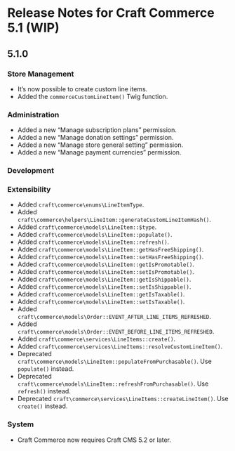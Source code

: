 # Release Notes for Craft Commerce 5.1 (WIP)

## 5.1.0

### Store Management
- It’s now possible to create custom line items.
- Added the `commerceCustomLineItem()` Twig function.

### Administration
- Added a new “Manage subscription plans” permission.
- Added a new “Manage donation settings” permission.
- Added a new “Manage store general setting” permission.
- Added a new “Manage payment currencies” permission.

### Development

### Extensibility
- Added `craft\commerce\enums\LineItemType`.
- Added `craft\commerce\helpers\LineItem::generateCustomLineItemHash()`.
- Added `craft\commerce\models\LineItem::$type`.
- Added `craft\commerce\models\LineItem::populate()`.
- Added `craft\commerce\models\LineItem::refresh()`.
- Added `craft\commerce\models\LineItem::getHasFreeShipping()`.
- Added `craft\commerce\models\LineItem::setHasFreeShipping()`.
- Added `craft\commerce\models\LineItem::getIsPromotable()`.
- Added `craft\commerce\models\LineItem::setIsPromotable()`.
- Added `craft\commerce\models\LineItem::getIsShippable()`.
- Added `craft\commerce\models\LineItem::setIsShippable()`.
- Added `craft\commerce\models\LineItem::getIsTaxable()`.
- Added `craft\commerce\models\LineItem::setIsTaxable()`.
- Added `craft\commerce\models\Order::EVENT_AFTER_LINE_ITEMS_REFRESHED`.
- Added `craft\commerce\models\Order::EVENT_BEFORE_LINE_ITEMS_REFRESHED`.
- Added `craft\commerce\services\LineItems::create()`.
- Added `craft\commerce\services\LineItems::resolveCustomLineItem()`.
- Deprecated `craft\commerce\models\LineItem::populateFromPurchasable()`. Use `populate()` instead.
- Deprecated `craft\commerce\models\LineItem::refreshFromPurchasable()`. Use `refresh()` instead.
- Deprecated `craft\commerce\services\LineItems::createLineItem()`. Use `create()` instead.

### System
- Craft Commerce now requires Craft CMS 5.2 or later.
